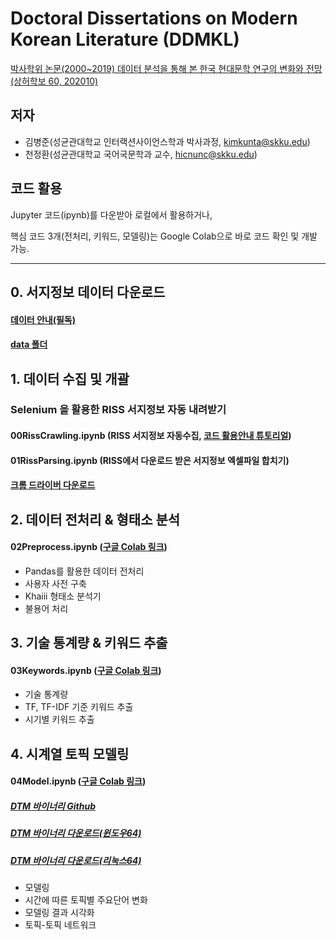 # Doctoral Dissertations on Modern Korean Literature (DDMKL)
[박사학위 논문(2000~2019) 데이터 분석을 통해 본 한국 현대문학 연구의 변화와 전망 (상허학보 60, 202010)](https://www.kci.go.kr/kciportal/ci/sereArticleSearch/ciSereArtiView.kci?sereArticleSearchBean.artiId=ART002647202)

## 저자
* 김병준(성균관대학교 인터랙션사이언스학과 박사과정, kimkunta@skku.edu)
* 천정환(성균관대학교 국어국문학과 교수, hicnunc@skku.edu)

## 코드 활용
Jupyter 코드(ipynb)를 다운받아 로컬에서 활용하거나, 

핵심 코드 3개(전처리, 키워드, 모델링)는 Google Colab으로 바로 코드 확인 및 개발 가능.

---

## 0. 서지정보 데이터 다운로드
#### [데이터 안내(필독)](https://github.com/ByungjunKim/DDMKL/blob/main/data/DATA.md)
#### [data 폴더](https://github.com/ByungjunKim/DDMKL/tree/main/data)

## 1. 데이터 수집 및 개괄
### Selenium 을 활용한 RISS 서지정보 자동 내려받기
#### 00RissCrawling.ipynb (RISS 서지정보 자동수집, [코드 활용안내 튜토리얼](https://youtu.be/3A7EKg9XyMU))
#### 01RissParsing.ipynb (RISS에서 다운로드 받은 서지정보 엑셀파일 합치기)
#### [크롬 드라이버 다운로드](https://chromedriver.chromium.org/downloads)

## 2. 데이터 전처리 & 형태소 분석
#### 02Preprocess.ipynb ([구글 Colab 링크](https://colab.research.google.com/drive/1x8DIFh5LMjIC7E3Qezy9emWp_-EpMqEO?usp=sharing))
* Pandas를 활용한 데이터 전처리
* 사용자 사전 구축
* Khaiii 형태소 분석기
* 불용어 처리

## 3. 기술 통계량 & 키워드 추출
#### 03Keywords.ipynb ([구글 Colab 링크](https://colab.research.google.com/drive/1bGebwCdiwY1g-0aMEUqQbZ1QMptSkDc7?usp=sharing))
* 기술 통계량
* TF, TF-IDF 기준 키워드 추출
* 시기별 키워드 추출

## 4. 시계열 토픽 모델링
#### 04Model.ipynb ([구글 Colab 링크](https://colab.research.google.com/drive/15A9sNGjogSm23yYmT_KVkwWd6YHxfvur?usp=sharing))
##### [DTM 바이너리 Github](https://github.com/magsilva/dtm)
##### [DTM 바이너리 다운로드(윈도우64)](https://github.com/magsilva/dtm/raw/master/bin/dtm-win64.exe)
##### [DTM 바이너리 다운로드(리눅스64)](https://github.com/magsilva/dtm/raw/master/bin/dtm-linux64)
* 모델링
* 시간에 따른 토픽별 주요단어 변화
* 모델링 결과 시각화
* 토픽-토픽 네트워크

